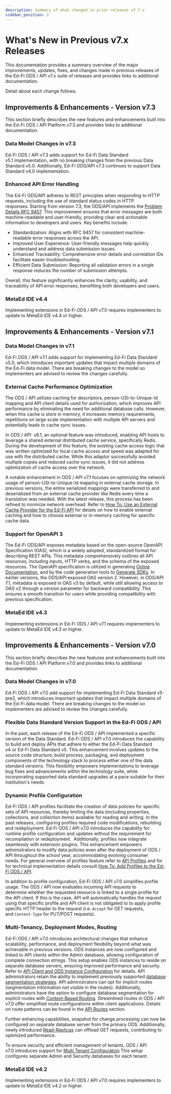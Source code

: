 ```yaml
---
description: Summary of what changed in prior releases of 7.x
sidebar_position: 2
---
```


# What's New in Previous v7.x Releases

This documentation provides a summary overview of the major improvements,
updates, fixes, and changes made in previous releases of the Ed-Fi ODS / API
v7.x suite of releases and provides links to additional documentation.

Detail about each change follows.

## Improvements & Enhancements - Version v7.3

This section briefly describes the new features and enhancements built into the
Ed-Fi ODS / API Platform v7.3 and provides links to additional documentation.

### Data Model Changes in v7.3

Ed-Fi ODS / API v7.3 adds support for Ed-Fi Data Standard
v5.1 implementation, with no breaking changes from the previous Data Standard
v5.0. Additionally, Ed-Fi ODS/API v7.3 continues to support Data Standard v4.0
implementation.

### Enhanced API Error Handling

The Ed-Fi ODS/API adheres to REST principles when responding to HTTP requests,
including the use of standard status codes in HTTP responses. Starting from
version 7.3, the ODS/API implements the [Problem Details RFC
9457](https://www.rfc-editor.org/rfc/rfc9457.html). This improvement ensures
that error messages are both machine-readable and user-friendly, providing clear
and actionable information to developers and users. Key benefits include:

* Standardization: Aligns with RFC 9457 for consistent machine-readable error
  responses across the API.
* Improved User Experience: User-friendly messages help quickly understand and
  address data submission issues.
* Enhanced Traceability: Comprehensive error details and correlation IDs
  facilitate easier troubleshooting.
* Efficient Data Submission: Reporting all validation errors in a single
  response reduces the number of submission attempts.

Overall, this feature significantly enhances the clarity, usability, and
traceability of API error responses, benefiting both developers and users.

### MetaEd IDE v4.4

Implementing extensions in Ed-Fi ODS / API v7.0 requires implementers to update
to MetaEd IDE v4.4 or higher.

## Improvements & Enhancements - Version v7.1

### Data Model Changes in v7.1

Ed-Fi ODS / API v7.1 adds support for implementing Ed-Fi Data Standard v5.0,
which introduces important updates that impact multiple domains of the Ed-Fi
data model. There are breaking changes to the model so implementers are advised
to review the changes carefully.

### External Cache Performance Optimization

The ODS / API utilizes caching for descriptors, person-USI-to-Unique-Id mapping
and API client details used for authorization, which improves API performance by
eliminating the need for additional database calls. However, when this cache is
store in memory, it increases memory requirements, repetitions on large scale
implementation with multiple API servers and potentially leads to cache sync
issues.

In ODS / API  v6.1, an optional feature was introduced, enabling API hosts to
leverage a shared external distributed cache service, specifically Redis. During
the development of this feature, the existing cache access logic that was
written optimized for local cache access and speed was adapted for use with the
distributed cache. While this adaptor successfully avoided multiple copies and
reduced cache sync issues, it did not address optimization of cache access over
the network.

A notable enhancement in ODS / API v7.1 focuses on optimizing the network usage
of person-USI-to-Unique-Id mapping in external cache storage. In previous
versions, the entire serialized mappings were transferred to and deserialized
from an external cache provider like Redis every time a translation was needed.
With the latest release, this process has been refined to minimize network
overhead. Refer to [How To: Use an External Cache Provider for the Ed-Fi
API](../how-to-guides/how-to-use-an-external-cache-provider-for-the-ed-fi-api.md)
for details on how to enable external caching and how to choose external or
in-memory caching for specific cache data.

### Support for OpenAPI 3

The Ed-Fi ODS/API exposes metadata based on the open-source OpenAPI
Specification (OAS), which is a widely adopted, standardized format for
describing REST APIs. This metadata comprehensively outlines all API resources,
including inputs, HTTP verbs, and the schema of the exposed resources. The
OpenAPI specification is utilized in generating [Online
Documentation](../client-developers-guide/using-the-online-documentation.md),
and by the code generation tools to [Generate
SDKs](../client-developers-guide/using-code-generation-to-create-an-sdk.md). In
earlier versions, the ODS/API exposed OAS version 2. However, in ODS/API 7.1,
metadata is exposed in OAS v3 by default, while still allowing access to OAS v2
through a version parameter for backward compatibility. This ensures a smooth
transition for users while providing compatibility with previous specification.

### MetaEd IDE v4.3

Implementing extensions in Ed-Fi ODS / API v7.1 requires implementers to update
to MetaEd IDE v4.3 or higher.

## Improvements & Enhancements - Version v7.0

This section briefly describes the new features and enhancements built into the
Ed-Fi ODS / API Platform v7.0 and provides links to additional documentation.

### Data Model Changes in v7.0

Ed-Fi ODS / API v7.0 add support for implementing Ed-Fi Data Standard v5-pre2,
which introduces important updates that impact multiple domains of the Ed-Fi
data model. There are breaking changes to the model so implementers are advised
to review the changes carefully.

### Flexible Data Standard Version Support in the Ed-Fi ODS / API

In the past, each release of the Ed-Fi ODS / API implemented a specific version
of the Data Standard. Ed-Fi ODS / API v7.0 introduces the capability to build
and deploy APIs that adhere to either the Ed-Fi Data Standard v4 or Ed-Fi Data
Standard v5. This enhancement involves updates to the source code structure,
build process, packaging, and deployment components of the technology stack to
process either one of the data standard versions. This flexibility empowers
implementations to leverage bug fixes and advancements within the technology
suite, while incorporating supported data standard upgrades at a pace suitable
for their institution's needs.

### Dynamic Profile Configuration

Ed-Fi ODS / API profiles facilitate the creation of data policies for specific
sets of API resources, thereby limiting the data (including properties,
collections, and collection items) available for reading and writing. In the
past releases, configuring profiles required code modifications, rebuilding and
redeployment. Ed-Fi ODS / API v7.0 introduces the capability for runtime profile
configuration and updates without the requirement for recompilation or
redeployment.  Additionally, profiles now integrate seamlessly with extension
plugins. This enhancement empowers administrators to modify data policies even
after the deployment of ODS / API throughout the school year, accommodating
evolving consumer needs. For general overview of profiles feature refer to [API
Profiles](platform-dev-guide\security\api-profiles.md) and for for technical
implementation details consult [How To: Add Profiles to the Ed-Fi ODS /
API](../how-to-guides\how-to-add-profiles-to-the-ed-fi-ods-api.md).

In addition to profile configuration, Ed-Fi ODS / API v7.0 simplifies profile
usage. The ODS / API now evaluates incoming API requests to determine whether
the requested resource is linked to a single profile for the API client. If this
is the case, API will automatically handles the request using that specific
profile and API client is not obligated to to apply profile specific HTTP header
to the request (i.e. `Accept` for GET requests, and `Content-Type` for PUT/POST
requests).

### Multi-Tenancy, Deployment Modes, Routing

Ed-Fi ODS / API v7.0 introduces architectural changes that enhance scalability,
performance, and deployment flexibility beyond what was achievable in previous
versions. ODS instances are now configured and linked to API clients within the
Admin database, allowing configuration of complete connection strings. This
setup enables ODS instances to reside on separate database servers, ensuring
improved performance and security. Refer to [API Client and ODS Instance
Configuration](../platform-dev-guide/configuration/api-client-and-ods-instance-configuration.md)
for details. API administrators retain the ability to implement previously
supported [database segmentation
strategies](../platform-dev-guide/extensibility-customization/readme.md#database-segmentation-strategy).
API administrators can opt for implicit routes (segmentation information not
visible in the routes). Additionally, administrators have the option to
configure database segmentation for explicit routes with [Context-Based
Routing](../platform-dev-guide/configuration/context-based-routing-for-year-specific-ods.md).
Streamlined routes in ODS / API v7.0 offer simplified route configurations
within client applications. Details on route patterns can be found in the [API
Routes](../client-developers-guide/api-routes.md) section.

Further enhancing capabilities, snapshot for change processing can now be
configured on separate database server from the primary ODS. Additionally, newly
introduced [Read-Replicas](../platform-dev-guide/features/read-replicas.md) can
offload GET requests, contributing to optimized performance.

To ensure security and efficient management of tenants, ODS / API
v7.0 introduces support for [Multi Tenant
Configuration](../platform-dev-guide/configuration/single-and-multi-tenant-configuration.md#SingleandMultiTenantConfiguration-multiTenantSetting)
This setup configures separate Admin and Security databases for each tenant.

### MetaEd IDE v4.2

Implementing extensions in Ed-Fi ODS / API v7.0 requires implementers to update
to MetaEd IDE v4.2 or higher.
